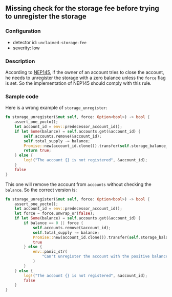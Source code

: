 ## Missing check for the storage fee before trying to unregister the storage

### Configuration

* detector id: `unclaimed-storage-fee`
* severity: low

### Description

According to [NEP145](https://github.com/near/NEPs/blob/master/neps/nep-0145.md#5-account-gracefully-closes-registration), if the owner of an account tries to close the account, he needs to unregister the storage with a zero balance unless the `force` flag is set. So the implementation of NEP145 should comply with this rule.

### Sample code

Here is a wrong example of `storage_unregister`:

```rust
fn storage_unregister(&mut self, force: Option<bool>) -> bool {
    assert_one_yocto();
    let account_id = env::predecessor_account_id();
    if let Some(balance) = self.accounts.get(&account_id) {
        self.accounts.remove(&account_id);
        self.total_supply -= balance;
        Promise::new(account_id.clone()).transfer(self.storage_balance_bounds().min.0 + 1);
        return true;
    } else {
        log!("The account {} is not registered", &account_id);
    }
    false
}
```

This one will remove the account from `accounts` without checking the `balance`. So the correct version is:

```rust
fn storage_unregister(&mut self, force: Option<bool>) -> bool {
    assert_one_yocto();
    let account_id = env::predecessor_account_id();
    let force = force.unwrap_or(false);
    if let Some(balance) = self.accounts.get(&account_id) {
        if balance == 0 || force {
            self.accounts.remove(&account_id);
            self.total_supply -= balance;
            Promise::new(account_id.clone()).transfer(self.storage_balance_bounds().min.0 + 1);
            true
        } else {
            env::panic_str(
                "Can't unregister the account with the positive balance without force",
            )
        }
    } else {
        log!("The account {} is not registered", &account_id);
        false
    }
}
```